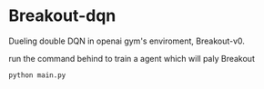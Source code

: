 # Breakout-dqn
Dueling double DQN in openai gym's enviroment, Breakout-v0.

run the command behind to train a agent which will paly Breakout
```
python main.py
```
